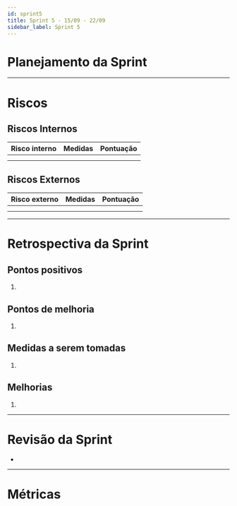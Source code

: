 ```yaml
---
id: sprint5
title: Sprint 5 - 15/09 - 22/09
sidebar_label: Sprint 5
---
```


# Planejamento da Sprint

-------------------------------------------------------------------------------
# Riscos
## Riscos Internos
|Risco interno|Medidas|Pontuação|
|:------------|:------|:-------:|
| | | |
| | | |

## Riscos Externos
|Risco externo|Medidas|Pontuação|
|:------------|:------|:-------:|
| | | |
| | | |

-------------------------------------------------------------------------------
# Retrospectiva da Sprint
## Pontos positivos
1. 

## Pontos de melhoria
1. 

## Medidas a serem tomadas
1. 

## Melhorias
1. 

-------------------------------------------------------------------------------
# Revisão da Sprint
* 
-------------------------------------------------------------------------------
# Métricas
<!-- ## Horas durante a sprint
![tempo-mds-5](assets/sprints/tempo-mds-5.png)
![tempo-eps-5](assets/sprints/tempo-eps-5.png)
![tempo-geral-5](assets/sprints/tempo-geral-5.png)

## Horas totais
![total-horas-5](assets/sprints/total-horas-5.png)
![total-horas-td-5](assets/sprints/total-horas-td-5.png)

## Velocity
![velocity-5](assets/sprints/velocity-5.png)

## Burndown
![burndown-5](assets/sprints/burndown-5.png) -->